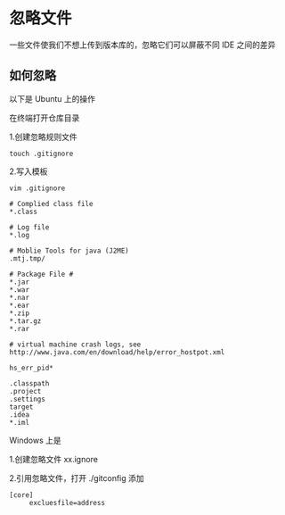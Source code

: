 # 忽略文件

一些文件使我们不想上传到版本库的，忽略它们可以屏蔽不同 IDE 之间的差异

## 如何忽略

以下是 Ubuntu 上的操作 

在终端打开仓库目录

1.创建忽略规则文件

```
touch .gitignore
```

2.写入模板

```
vim .gitignore

# Complied class file
*.class

# Log file
*.log

# Moblie Tools for java (J2ME)
.mtj.tmp/

# Package File #
*.jar
*.war
*.nar
*.ear
*.zip
*.tar.gz
*.rar

# virtual machine crash logs, see http://www.java.com/en/download/help/error_hostpot.xml

hs_err_pid*

.classpath
.project
.settings
target
.idea
*.iml
```
Windows 上是 

1.创建忽略文件 xx.ignore

2.引用忽略文件，打开 ./gitconfig
添加
```
[core]
     excluesfile=address
```